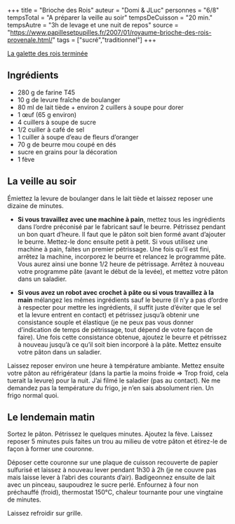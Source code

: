 +++
title = "Brioche des Rois"
auteur = "Domi & JLuc"
personnes = "6/8"
tempsTotal = "A préparer la veille au soir"
tempsDeCuisson = "20 min."
tempsAutre = "3h de levage et une nuit de repos"
source = "https://www.papillesetpupilles.fr/2007/01/royaume-brioche-des-rois-provenale.html/"
tags = ["sucré","traditionnel"] 
+++

[La galette des rois terminée](https://www.papillesetpupilles.fr/wp-content/uploads/2007/01/Royaume-1-1000x0.jpg)
## Ingrédients
- 280 g de farine T45
- 10 g de levure fraîche de boulanger
- 80 ml de lait tiède + environ 2 cuillers à soupe pour dorer
- 1 œuf (65 g environ)
- 4 cuillers à soupe de sucre
- 1/2 cuiller à café de sel
- 1 cuiller à soupe d’eau de fleurs d’oranger
- 70 g de beurre mou coupé en dés
- sucre en grains pour la décoration
- 1 fève


## La veille au soir
Émiettez la levure de boulanger dans le lait tiède et laissez reposer une dizaine de minutes.
- **Si vous travaillez avec une machine à pain**, mettez tous les ingrédients dans l’ordre préconisé par le fabricant sauf le beurre. Pétrissez pendant un bon quart d’heure. Il faut que le pâton soit bien formé avant d’ajouter le beurre. Mettez-le donc ensuite petit à petit. Si vous utilisez une machine à pain, faites un premier pétrissage. Une fois qu’il est fini, arrêtez la machine, incorporez le beurre et relancez le programme pâte. Vous aurez ainsi une bonne 1/2 heure de pétrissage. Arrêtez à nouveau votre programme pâte (avant le début de la levée), et mettez votre pâton dans un saladier.

- **Si vous avez un robot avec crochet à pâte ou si vous travaillez à la main** mélangez les mêmes ingrédients sauf le beurre (il n’y a pas d’ordre à respecter pour mettre les ingrédients, il suffit juste d’éviter que le sel et la levure entrent en contact) et pétrissez jusqu’à obtenir une consistance souple et élastique (je ne peux pas vous donner d’indication de temps de pétrissage, tout dépend de votre façon de faire). Une fois cette consistance obtenue, ajoutez le beurre et pétrissez à nouveau jusqu’à ce qu’il soit bien incorporé à la pâte. Mettez ensuite votre pâton dans un saladier.

Laissez reposer environ une heure à température ambiante.
Mettez ensuite votre pâton au réfrigérateur (dans la partie la moins froide => Trop froid, cela tuerait la levure) pour la nuit. J’ai filmé le saladier (pas au contact). Ne me demandez pas la température du frigo, je n’en sais absolument rien. Un frigo normal quoi.

## Le lendemain matin
Sortez le pâton. Pétrissez le quelques minutes. Ajoutez la fève. Laissez reposer 5 minutes puis faites un trou au milieu de votre pâton et étirez-le de façon à former une couronne.

Déposer cette couronne sur une plaque de cuisson recouverte de papier sulfurisé et laissez à nouveau lever pendant 1h30 à 2h (je ne couvre pas mais laisse lever à l’abri des courants d’air).
Badigeonnez ensuite de lait avec un pinceau, saupoudrez le sucre perlé.
Enfournez à four non préchauffé (froid), thermostat 150°C, chaleur tournante pour une vingtaine de minutes.

Laissez refroidir sur grille.
